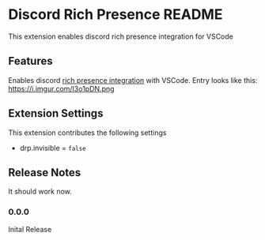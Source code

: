 # Discord Rich Presence README

This extension enables discord rich presence integration for VSCode

## Features

Enables discord [rich presence integration](https://discordapp.com/rich-presence) with VSCode. Entry looks like this: https://i.imgur.com/I3o1pDN.png

## Extension Settings

This extension contributes the following settings

* drp.invisible = `false`

## Release Notes

It should work now.

### 0.0.0

Inital Release
